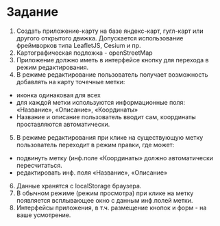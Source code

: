 # Задание
1. Создать приложение-карту на базе яндекс-карт, гугл-карт или другого открытого движка. Допускается использование фреймворков типа LeafletJS, Cesium и пр.
2. Картографическая подложка -  openStreetMap
3. Приложение должно иметь в интерфейсе кнопку для перехода в режим редактирования.
4. В режиме редактирование пользователь получает возможность добавлять на карту точечные метки:
  * иконка одинаковая  для всех
  * для каждой метки используются информационные поля: «Название», «Описание», «Координаты»
  * Название и описание пользователь вводит сам, координаты проставляются автоматически.
5. В режиме редактирования при клике на существующую метку пользователь переходит в режим правки, где может:
  * подвинуть метку (инф.поле «Координаты» должно автоматически пересчитаться.
  * редактировать инф. поля «Название», «Описание»
6. Данные хранятся с localStorage браузера.
7. В обычном режиме (режим просмотра) при клике на метку появляется всплывающее окно с данным инф.полей метки.
8. Интерфейсы приложения, в т.ч. размещение кнопок и форм -  на ваше усмотрение.